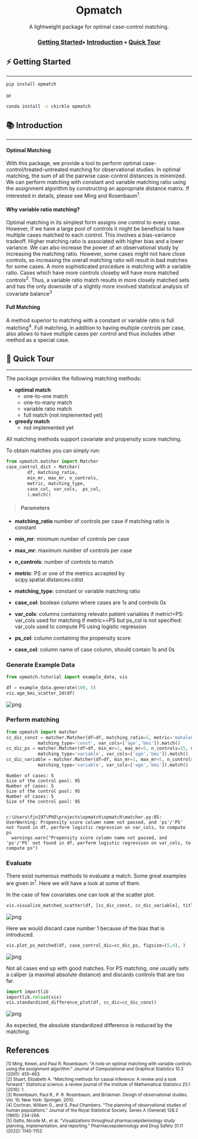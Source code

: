 <h1><center>Opmatch</center>
</h1>

<center>A lightweight package for optimal case-control matching.</center>

<h3 align="center">
    <a href="#-getting_started">Getting Started</a>&bull;
    <a href="#-Introduction">Introduction</a> &bull;
    <a href="#-quick-tour">Quick Tour</a>
</h3>

## ⚡️ Getting Started
-------------------------

```bash
pip install opmatch
```
or
```bash
conda install -c ckirkle opmatch
```

## 📚 Introduction 
-------------------------------

#### Optimal Matching
With this package, we provide a tool to perform optimal case-control/treated-untreated matching for observational studies. 
In optimal matching, the sum of all the pairwise case-control distances is minimized.
We can perform matching with constant and variable matching ratio using the assignment algorithm by constructing an appropriate distance matrix. If interested in details, please see Ming and Rosenbaum<sup>1</sup>. 

#### Why variable ratio matching? 
Optimal matching in its simplest form assigns one control to every case. However, if we have a large pool of controls it might be beneficial to have multiple cases matched to each control. This involves a bias-variance tradeoff. Higher matching ratio is associated with higher bias and a lower variance. We can also increase the power of an observational study by increasing the matching ratio. However, some cases might not have close controls, so increasing the overall matching ratio will result in bad matches for some cases. A more sophisticated procedure is matching with a variable ratio. Cases which have more controls closeby will have more matched controls<sup>2</sup>. Thus, a variable ratio match results in more closely matched sets and has the only downside of a slightly more involved statistical analysis of covariate balance<sup>3</sup>

#### Full Matching
A method superior to matching with a constant or variable ratio is full matching<sup>4</sup>. Full matching, in addition to having multiple controls per case, also allows to have multiple cases per control and thus includes other method as a special case. 



## 🚀 Quick Tour
----------------------------------

The package provides the following matching methods:
* **optimal match**
    + one-to-one match
    + one-to-many match
    + variable ratio match
    + full match (not implemented yet)
* **greedy match**
    + not implemented yet

All matching methods support covariate and propensity score matching.

To obtain matches you can simply run:

```python
from opmatch.matcher import Matcher
case_control_dict = Matcher(
        df, matching_ratio, 
        min_mr, max_mr, n_controls, 
        metric, matching_type,
        case_col, var_cols,  ps_col,
        ).match()
```
>#### Parameters

* **matching_ratio** number of controls per case if matching ratio is constant

* **min_mr**: minimum number of controls per case
* **max_mr**: maximum number of controls per case
* **n_controls**: number of controls to match
* **metric**: PS or one of the metrics accepted by scipy.spatial.distances.cdist
* **matching_type**: constant or variable matching ratio
* **case_col**: boolean column where cases are 1s and controls 0s
* **var_cols**: columns containing relevatn patient variables
        if metric!=PS: var_cols used for matching
        if metric==PS but ps_col is not specified: var_cols used to compute PS using logistic regression
* **ps_col**: column containing the propensity score
* **case_col**: column name of case column, should contain 1s and 0s





### Generate Example Data


```python
from opmatch.tutorial import example_data, vis

df = example_data.generate(100, 5)
vis.age_bmi_scatter_2d(df)
```


    
![png](README_files/README_9_0.png)
    


### Perform matching


```python
from opmatch import matcher
cc_dic_const = matcher.Matcher(df=df, matching_ratio=5, metric='mahalanobis', 
            matching_type='const', var_cols=['age','bmi']).match()
cc_dic_ps = matcher.Matcher(df=df, min_mr=1, max_mr=5, n_controls=15, metric='PS', 
            matching_type='variable', var_cols=['age','bmi']).match()
cc_dic_variable = matcher.Matcher(df=df, min_mr=1, max_mr=5, n_controls=15, metric='mahalanobis', 
            matching_type='variable', var_cols=['age','bmi']).match()
```

    Number of cases: 5
    Size of the control pool: 95
    Number of cases: 5
    Size of the control pool: 95
    Number of cases: 5
    Size of the control pool: 95
    

    c:\Users\fjn197\PhD\projects\opmatch\opmatch\matcher.py:85: UserWarning: Propensity score column name not passed, and 'ps'/'PS' not found in df, perform logistic regression on var_cols, to compute ps
      warnings.warn("Propensity score column name not passed, and 'ps'/'PS' not found in df, perform logistic regression on var_cols, to compute ps")
    

### Evaluate

There exist numerous methods to evaluate a match. Some great examples are given in<sup>1</sup>. Here we will have a look at some of them.

In the case of few covariates one can look at the scatter plot:


```python
vis.visualize_matched_scatter(df, [cc_dic_const, cc_dic_variable], titles=['Constant matching ratio', 'Variable Matching Ratio'])
```


    
![png](README_files/README_15_0.png)
    


Here we would discard case number 1 because of the bias that is introduced.


```python
vis.plot_ps_matched(df, case_control_dic=cc_dic_ps, figsize=(5,4), )
```


    
![png](README_files/README_17_0.png)
    


Not all cases end up with good matches. For PS matching, one usually sets a caliper (a maximal absolute distance) and discards controls that are too far.


```python
import importlib
importlib.reload(vis)
vis.standardized_difference_plot(df, cc_dic=cc_dic_const)
```


    
![png](README_files/README_19_0.png)
    


As expected, the absolute standardized difference is reduced by the matching.

## References

<sup>[1] Ming, Kewei, and Paul R. Rosenbaum. "A note on optimal matching with variable controls using the assignment algorithm." Journal of Computational and Graphical Statistics 10.3 (2001): 455-463.</sup><br>
<sup>[2] Stuart, Elizabeth A. "Matching methods for causal inference: A review and a look forward." Statistical science: a review journal of the Institute of Mathematical Statistics 25.1 (2010): 1.</sup><br>
<sup>[3] Rosenbaum, Paul R., P. R. Rosenbaum, and Briskman. Design of observational studies. Vol. 10. New York: Springer, 2010.</sup><br>
<sup>[4] Cochran, William G., and S. Paul Chambers. "The planning of observational studies of human populations." Journal of the Royal Statistical Society. Series A (General) 128.2 (1965): 234-266.</sup><br>
<sup>[5] Gatto, Nicolle M., et al. "Visualizations throughout pharmacoepidemiology study planning, implementation, and reporting." Pharmacoepidemiology and Drug Safety 31.11 (2022): 1140-1152.</sup>

